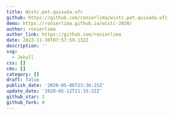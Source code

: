 ```yaml
---
title: Wistc.pet.quixada.ufc
github: https://github.com/ronierlima/wistc.pet.quixada.ufc
demo: https://ronierlima.github.io/wistc-2020/
author: ronierlima
author_link: https://github.com/ronierlima
date: 2023-11-30T07:57:59.132Z
description: ''
ssg:
  - Jekyll
css: []
cms: []
category: []
draft: false
publish_date: '2020-05-06T23:36:25Z'
update_date: '2020-05-12T21:33:22Z'
github_star: 2
github_fork: 0
---
```

